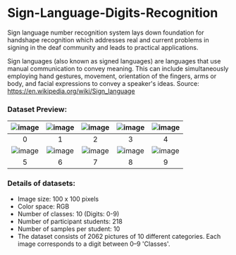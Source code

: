 # Sign-Language-Digits-Recognition
Sign language number recognition system lays down foundation for handshape recognition which addresses real and current problems in signing in the deaf community and leads to practical applications.

Sign languages (also known as signed languages) are languages that use manual communication to convey meaning. This can include simultaneously employing hand gestures, movement, orientation of the fingers, arms or body, and facial expressions to convey a speaker's ideas. Source: https://en.wikipedia.org/wiki/Sign_language
### Dataset Preview:

|![image](https://user-images.githubusercontent.com/85330521/210307352-60f93883-fa4d-4d57-9b25-bafd5a611551.png)|![image](https://user-images.githubusercontent.com/85330521/210307404-b23b76b4-5721-4134-aa59-d16ce6a31728.png)|![image](https://user-images.githubusercontent.com/85330521/210307466-ab6f4954-1999-4e23-aad4-e2b518ac2459.png)|![image](https://user-images.githubusercontent.com/85330521/210307513-26c39968-ef50-4c02-9149-467580ee9925.png)|![image](https://user-images.githubusercontent.com/85330521/210307539-2c13f350-56b4-4001-b1f1-29346d4b78ce.png)|
|:-:|:-:|:-:|:-:|:-:|
|0|1|2|3|4|
|![image](https://user-images.githubusercontent.com/85330521/210307584-ba653ac0-9638-4533-993c-92c12be19b3c.png)|![image](https://user-images.githubusercontent.com/85330521/210307601-63fc8020-d359-46eb-9ade-2696048f4c8f.png)|![image](https://user-images.githubusercontent.com/85330521/210307664-46db4be9-f82e-488a-a523-213ef27b6dce.png)|![image](https://user-images.githubusercontent.com/85330521/210307694-a2313031-1cd1-4aa2-b175-845baec4fa02.png)|![image](https://user-images.githubusercontent.com/85330521/210307728-c6338e04-da01-475d-ba3b-63848979ed1c.png)|
|5|6|7|8|9|

### Details of datasets:
- Image size: 100 x 100 pixels
- Color space: RGB
- Number of classes: 10 (Digits: 0-9)
- Number of participant students: 218
- Number of samples per student: 10
- The dataset consists of 2062 pictures of 10 different categories. Each image corresponds to a digit between 0–9 'Classes'.
